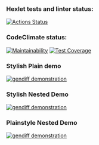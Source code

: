 ### Hexlet tests and linter status:
[![Actions Status](https://github.com/ikhanter/python-project-50/workflows/hexlet-check/badge.svg)](https://github.com/ikhanter/python-project-50/actions)

### CodeClimate status:
[![Maintainability](https://api.codeclimate.com/v1/badges/13a738a082e82c452efe/maintainability)](https://codeclimate.com/github/ikhanter/python-project-50/maintainability)
[![Test Coverage](https://api.codeclimate.com/v1/badges/13a738a082e82c452efe/test_coverage)](https://codeclimate.com/github/ikhanter/python-project-50/test_coverage)


### Stylish Plain demo
[![gendiff demonstration](https://asciinema.org/a/5yQeRkEvygG8rZNydBJmHxliF.svg)](https://asciinema.org/a/5yQeRkEvygG8rZNydBJmHxliF)

### Stylish Nested Demo
[![gendiff demonstration](https://asciinema.org/a/VwabiDz7eayEUaMTtzIUFbmBf.svg)](https://asciinema.org/a/VwabiDz7eayEUaMTtzIUFbmBf)

### Plainstyle Nested Demo
[![gendiff demonstration](https://asciinema.org/a/2IuVamvUXahF7X8XEXiuJSacA.svg)](https://asciinema.org/a/2IuVamvUXahF7X8XEXiuJSacA)